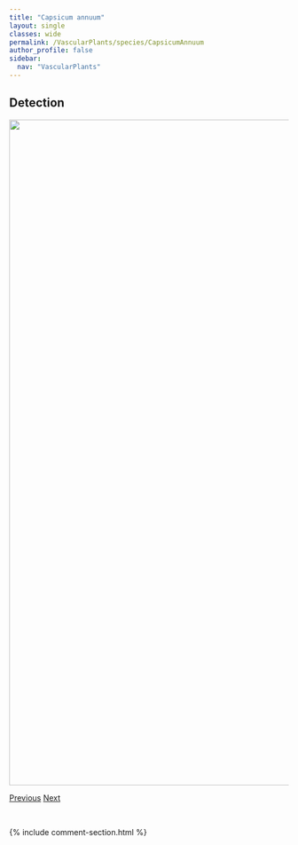 ```yaml
---
title: "Capsicum annuum"
layout: single
classes: wide
permalink: /VascularPlants/species/CapsicumAnnuum
author_profile: false
sidebar:
  nav: "VascularPlants"
---
```


<h2>Detection</h2>

<a href="https://drive.google.com/uc?export=view&id=1AL3jKX-JMk2eXaCYkaY-4ucY0ssidVWI">
<img src="https://drive.google.com/uc?export=view&id=1AL3jKX-JMk2eXaCYkaY-4ucY0ssidVWI" height = "1200" width = "800">
</a>


<a href="/DevelopmentWebsite/VascularPlants/species/CapsellaBursaPastoris" class="pagination--pager" title="Shepherd's Purse">Previous</a> <a href="/DevelopmentWebsite/VascularPlants/species/CaraganaArborescens" class="pagination--pager" title="Caragana arborescens">Next</a>

<p>&nbsp;</p>

{% include comment-section.html %}
